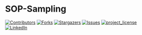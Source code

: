 <h1 id="readme-top">SOP-Sampling</h1></h1>

[![Contributors][contributors-shield]][contributors-url]
[![Forks][forks-shield]][forks-url]
[![Stargazers][stars-shield]][stars-url]
[![Issues][issues-shield]][issues-url]
[![project_license][license-shield]][license-url]
[![LinkedIn][linkedin-shield]][linkedin-url]























<!-- MARKDOWN LINKS & IMAGES -->
<!-- https://www.markdownguide.org/basic-syntax/#reference-style-links -->
[contributors-shield]: https://img.shields.io/github/contributors/sandro-roth/SOP-Sampling.svg?style=for-the-badge
[contributors-url]: https://github.com/sandro-roth/SOP-Sampling/graphs/contributors
[forks-shield]: https://img.shields.io/github/forks/sandro-roth/SOP-Sampling.svg?style=for-the-badge
[forks-url]: https://github.com/sandro-roth/SOP-Sampling/network/members
[stars-shield]: https://img.shields.io/github/stars/sandro-roth/SOP-Sampling.svg?style=for-the-badge
[stars-url]: https://github.com/sandro-roth/SOP-Sampling/stargazers
[issues-shield]: https://img.shields.io/github/issues/sandro-roth/SOP-Sampling.svg?style=for-the-badge
[issues-url]: https://github.com/sandro-roth/SOP-Sampling/issues
[license-shield]: https://img.shields.io/github/license/sandro-roth/SOP-Sampling.svg?style=for-the-badge
[license-url]: https://github.com/sandro-roth/SOP-Sampling/blob/master/LICENSE.txt
[linkedin-shield]: https://img.shields.io/badge/-LinkedIn-black.svg?style=for-the-badge&logo=linkedin&colorB=555
[linkedin-url]: https://www.linkedin.com/in/sandro-roth-80035080